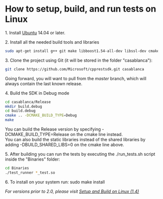 # How to setup, build, and run tests on Linux

1\. Install [Ubuntu](http://www.ubuntu.com/download) 14.04 or later.  

2\. Install all the needed build tools and libraries  

```bash
sudo apt-get install g++ git make libboost1.54-all-dev libssl-dev cmake
```

3\. Clone the project using Git (it will be stored in the folder "casablanca"):  

```bash
git clone https://github.com/Microsoft/cpprestsdk.git casablanca
```

Going forward, you will want to pull from the _master_ branch, which will always contain the last known release.  

4\. Build the SDK in Debug mode

```bash
cd casablanca/Release
mkdir build.debug
cd build.debug
cmake .. -DCMAKE_BUILD_TYPE=Debug
make
```

You can build the Release version by specifying -DCMAKE_BUILD_TYPE=Release on the cmake line instead.  
You can also build the static libraries instead of the shared libraries by adding -DBUILD_SHARED_LIBS=0 on the cmake line above.

5\. After building you can run the tests by executing the ./run_tests.sh script inside the "Binaries" folder:  

```bash
cd Binaries
./test_runner *_test.so
```

6\. To install on your system run: sudo make install

_For versions prior to 2.0, please visit [Setup and Build on Linux (1.4)](https://casablanca.codeplex.com/wikipage?title=Setup%20and%20Build%20on%20Linux%20%281.4%29&referringTitle=Setup%20and%20Build%20on%20Linux)_